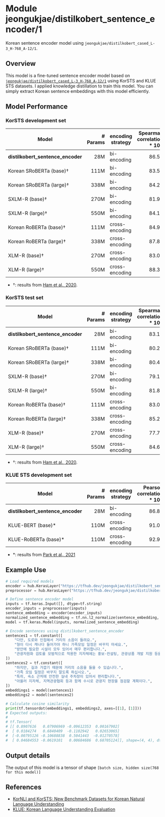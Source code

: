 # Module jeongukjae/distilkobert_sentence_encoder/1

<!-- asset-path: https://storage.googleapis.com/jeongukjae-tf-models/distilkobert/distilkobert_sentence_encoder_cased_L-3_H-768_A-12.tar.gz -->
<!-- network-architecture: transformer -->
<!-- task: text-embedding -->
<!-- fine-tunable: true -->
<!-- format: saved_model_2 -->
<!-- language: ko -->

Korean sentence encoder model using `jeongukjae/distilkobert_cased_L-3_H-768_A-12/1`.

## Overview

This model is a fine-tuned sentence encoder model based on [`jeongukjae/distilkobert_cased_L-3_H-768_A-12/1`](https://tfhub.dev/jeongukjae/distilkobert_cased_L-3_H-768_A-12/1) using KorSTS and KLUE STS datasets. I applied knowledge distillation to train this model. You can simply extract Korean sentence embeddings with this model efficiently.

## Model Performance

### KorSTS development set

|Model|# Params|encoding strategy|Spearman correlation * 100|
|---|--:|---|--:|
|**distilkobert_sentence_encoder**|28M|bi-encoding|86.53|
|Korean SRoBERTa (base)†|111M|bi-encoding|83.54|
|Korean SRoBERTa (large)†|338M|bi-encoding|84.21|
|SXLM-R (base)†|270M|bi-encoding|81.95|
|SXLM-R (large)†|550M|bi-encoding|84.13|
|Korean RoBERTa (base)†|111M|cross-encoding|84.97|
|Korean RoBERTa (large)†|338M|cross-encoding|87.82|
|XLM-R (base)†|270M|cross-encoding|83.02|
|XLM-R (large)†|550M|cross-encoding|88.37|

* †: results from [Ham et al., 2020](https://arxiv.org/abs/2004.03289).

### KorSTS test set

|Model|# Params|encoding strategy|Spearman correlation * 100|
|---|--:|---|--:|
|**distilkobert_sentence_encoder**|28M|bi-encoding|83.12|
|Korean SRoBERTa (base)†|111M|bi-encoding|80.29|
|Korean SRoBERTa (large)†|338M|bi-encoding|80.49|
|SXLM-R (base)†|270M|bi-encoding|79.13|
|SXLM-R (large)†|550M|bi-encoding|81.84|
|Korean RoBERTa (base)†|111M|cross-encoding|83.00|
|Korean RoBERTa (large)†|338M|cross-encoding|85.27|
|XLM-R (base)†|270M|cross-encoding|77.78|
|XLM-R (large)†|550M|cross-encoding|84.68|

* †: results from [Ham et al., 2020](https://arxiv.org/abs/2004.03289).

### KLUE STS development set

|Model|# Params|encoding strategy|Pearson correlation * 100|
|---|--:|---|--:|
|**distilkobert_sentence_encoder**|28M|bi-encoding|86.87|
|KLUE-BERT (base)*|110M|cross-encoding|91.01|
|KLUE-RoBERTa (base)*|110M|cross-encoding|92.91|

* \*: results from [Park et al., 2021](https://arxiv.org/abs/2105.09680)

## Example Use

```python
# Load required models
encoder = hub.KerasLayer("https://tfhub.dev/jeongukjae/distilkobert_sentence_encoder/1")
preprocessor = hub.KerasLayer("https://tfhub.dev/jeongukjae/distilkobert_cased_preprocess/1")

# Define sentence encoder model
inputs = tf.keras.Input([], dtype=tf.string)
encoder_inputs = preprocessor(inputs)
sentence_embedding = encoder(encoder_inputs)
normalized_sentence_embedding = tf.nn.l2_normalize(sentence_embedding, axis=-1)
model = tf.keras.Model(inputs, normalized_sentence_embedding)

# Encode sentences using distilkobert_sentence_encoder
sentences1 = tf.constant([
    "다만, 도로와 인접해서 거리의 소음이 들려요.",
    "형이 다시 캐나다 들어가야 하니 가족모임 일정은 바꾸지 마세요.",
    "방안에 필요한 시설이 모두 있어서 매우 편리합니다.",
    "관광자원화 검토를 모범적으로 적용한 지자체에는 홍보·컨설팅, 관광상품 개발 지원 등을 제공할 계획이다.",
])
sentences2 = tf.constant([
    "하지만, 길과 가깝기 때문에 거리의 소음을 들을 수 있습니다.",
    "가족 모임 일정은 바꾸지 말도록 하십시오.",
    "특히, 숙소 근처에 안전한 실내 주차장이 있어서 편리합니다.",
    "아울러 지자체, 지역관광협회 등과 함께 수시로 관광지 현장을 점검할 계획이다.",
])
embeddings1 = model(sentences1)
embeddings2 = model(sentences2)

# Calculate cosine similarity
print(tf.tensordot(embeddings1, embeddings2, axes=[[1], [1]]))
# Expected outputs:
#
# tf.Tensor(
# [[ 0.8907616   0.07906969 -0.09612353  0.00167902]
#  [ 0.0184274   0.6840409  -0.1102942   0.02653065]
#  [-0.00795126 -0.10688838  0.5041443  -0.01270578]
#  [ 0.04684553 -0.0619101   0.00684686  0.68705124]], shape=(4, 4), dtype=float32)
```

## Output details

The output of this model is a tensor of shape `[batch size, hidden size(768 for this model)]`

## References

* [KorNLI and KorSTS: New Benchmark Datasets for Korean Natural Language Understanding](https://arxiv.org/abs/2004.03289)
* [KLUE: Korean Language Understanding Evaluation](https://arxiv.org/abs/2105.09680)

